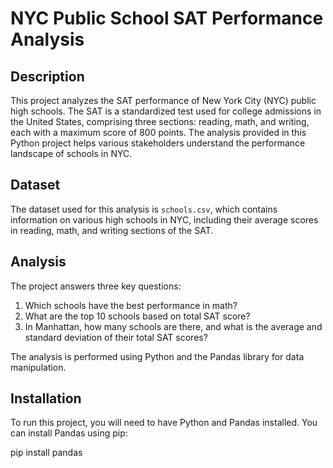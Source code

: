 # NYC Public School SAT Performance Analysis

## Description
This project analyzes the SAT performance of New York City (NYC) public high schools. The SAT is a standardized test used for college admissions in the United States, comprising three sections: reading, math, and writing, each with a maximum score of 800 points. The analysis provided in this Python project helps various stakeholders understand the performance landscape of schools in NYC.

## Dataset
The dataset used for this analysis is `schools.csv`, which contains information on various high schools in NYC, including their average scores in reading, math, and writing sections of the SAT.

## Analysis
The project answers three key questions:
1. Which schools have the best performance in math?
2. What are the top 10 schools based on total SAT score?
3. In Manhattan, how many schools are there, and what is the average and standard deviation of their total SAT scores?

The analysis is performed using Python and the Pandas library for data manipulation.

## Installation
To run this project, you will need to have Python and Pandas installed. You can install Pandas using pip:

pip install pandas
